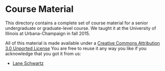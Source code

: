 Course Material
===================================

This directory contains a complete set of course material for a senior 
undergraduate or graduate-level course. We taught it
at the University of Illinois at Urbana-Champaign in fall 2015.

All of this material is made available under a 
[Creative Commons Attribution 3.0 Unported License](http://creativecommons.org/licenses/by/3.0/)
You are free to reuse it any way you like if you acknowledge that you got it from us: 
* [Lane Schwartz](http://www.linguistics.illinois.edu/people/lanes)
